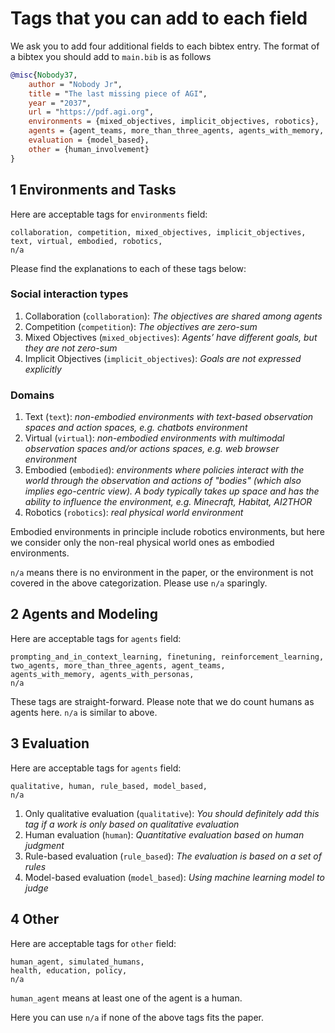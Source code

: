 # Tags that you can add to each field
We ask you to add four additional fields to each bibtex entry. The format of a bibtex you should add to `main.bib` is as follows

```bibtex
@misc{Nobody37,
    author = "Nobody Jr",
    title = "The last missing piece of AGI",
    year = "2037",
    url = "https://pdf.agi.org",
    environments = {mixed_objectives, implicit_objectives, robotics},
    agents = {agent_teams, more_than_three_agents, agents_with_memory, agents_with_personas},
    evaluation = {model_based},
    other = {human_involvement}
}
```

## 1 Environments and Tasks
Here are acceptable tags for `environments` field:
```
collaboration, competition, mixed_objectives, implicit_objectives,
text, virtual, embodied, robotics,
n/a
```
Please find the explanations to each of these tags below:

### Social interaction types 
1. Collaboration (`collaboration`): *The objectives are shared among agents*
2. Competition (`competition`): *The objectives are zero-sum*
3. Mixed Objectives (`mixed_objectives`): *Agents’ have different goals, but they are not zero-sum*
4. Implicit Objectives (`implicit_objectives`): *Goals are not expressed explicitly*

### Domains
1. Text (`text`): *non-embodied environments with text-based observation spaces and action spaces, e.g. chatbots environment*
2. Virtual (`virtual`): *non-embodied environments with multimodal observation spaces and/or actions spaces, e.g. web browser environment*
3. Embodied (`embodied`): *environments where policies interact with the world through the observation and actions of "bodies" (which also implies ego-centric view). A body typically takes up space and has the ability to influence the environment, e.g. Minecraft, Habitat, AI2THOR* 
4. Robotics (`robotics`): *real physical world environment*

Embodied environments in principle include robotics environments, but here we consider only the non-real physical world ones as embodied environments. 

`n/a` means there is no environment in the paper, or the environment is not covered in the above categorization. Please use `n/a` sparingly.

## 2 Agents and Modeling
Here are acceptable tags for `agents` field:
```
prompting_and_in_context_learning, finetuning, reinforcement_learning,
two_agents, more_than_three_agents, agent_teams,
agents_with_memory, agents_with_personas,
n/a
```
These tags are straight-forward. Please note that we do count humans as agents here. `n/a` is similar to above. 

## 3 Evaluation
Here are acceptable tags for `agents` field:
```
qualitative, human, rule_based, model_based,
n/a
```

1. Only qualitative evaluation (`qualitative`): *You should definitely add this tag if a work is only based on qualitative evaluation*
2. Human evaluation (`human`): *Quantitative evaluation based on human judgment*
3. Rule-based evaluation (`rule_based`): *The evaluation is based on a set of rules*
4. Model-based evaluation (`model_based`): *Using machine learning model to judge*


## 4 Other
Here are acceptable tags for `other` field:
```
human_agent, simulated_humans, 
health, education, policy,
n/a
```

`human_agent` means at least one of the agent is a human. 

Here you can use `n/a` if none of the above tags fits the paper.